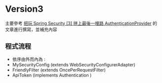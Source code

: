 # Version3
主要參考 [把玩 Spring Security [3] 拼上最後一哩路 AuthenticationProvider](https://qrtt1.medium.com/hands-on-spring-security-3-a57b32d933d1) 
的文章進行撰寫，並補充內容

## 程式流程
- 依序由外而內為 :
- MySecurityConfig (extends WebSecurityConfigurerAdapter)
- FriendlyFilter (extends OncePerRequestFilter)
- ApiToken (implements Authentication )

